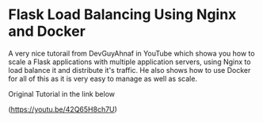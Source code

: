 # Flask Load Balancing Using Nginx and Docker

A very nice tutorail from DevGuyAhnaf in YouTube which showa you how to scale a Flask applications with multiple application servers, using Nginx to load balance it and distribute it's traffic.
He also shows how to use Docker for all of this as it is very easy to manage as well as scale.

Original Tutorial in the link below

(https://youtu.be/42Q65H8ch7U)

